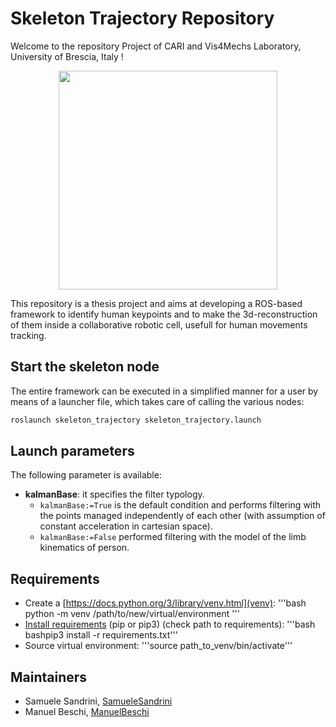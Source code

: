 # Skeleton Trajectory Repository
Welcome to the repository Project of CARI and Vis4Mechs Laboratory, University of Brescia, Italy !<br>

<p align="center">
  <img height="350" src="http://schoolcommunity.altervista.org/uni/immagini/logo.PNG">
</p>

This repository is a thesis project and aims at developing a ROS-based framework to identify human keypoints and to make the 3d-reconstruction of them inside a collaborative robotic cell, usefull for human movements tracking.

## Start the skeleton node
The entire framework can be executed in a simplified manner for a user by means of a launcher file, which takes care of calling the various nodes:

```bash
roslaunch skeleton_trajectory skeleton_trajectory.launch
```
## Launch parameters
The following parameter is available:
- **kalmanBase**: it specifies the filter typology.
  * <code>kalmanBase:=True</code> is the default condition and performs filtering with the points managed independently of each other (with assumption of constant acceleration in cartesian space).
  * <code>kalmanBase:=False</code> performed filtering with the model of the limb kinematics of person.

## Requirements
- Create a [https://docs.python.org/3/library/venv.html](venv): 
'''bash python -m venv /path/to/new/virtual/environment '''
- [Install requirements](https://stackoverflow.com/questions/7225900/how-can-i-install-packages-using-pip-according-to-the-requirements-txt-file-from) (pip or pip3) (check path to requirements): '''bash bashpip3 install -r requirements.txt'''
- Source virtual environment: '''source path_to_venv/bin/activate'''

## Maintainers
- Samuele Sandrini, [SamueleSandrini](https://github.com/SamueleSandrini)
- Manuel Beschi, [ManuelBeschi](https://github.com/ManuelBeschi)
